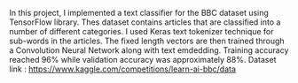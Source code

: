 In this project, I implemented a text classifier for the BBC dataset using TensorFlow library. Thes dataset contains articles that are classified into a number of different categories. I used Keras text tokenizer technique for sub-words in the articles.  The fixed length vectors are then trained through a Convolution Neural Network along with text emdedding. Training accuracy reached 96% while validation accuracy was approximately 88%.
Dataset link : https://www.kaggle.com/competitions/learn-ai-bbc/data 
